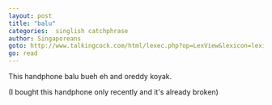 ```yaml
---
layout: post
title: "balu"
categories:  singlish catchphrase
author: Singaporeans
goto: http://www.talkingcock.com/html/lexec.php?op=LexView&lexicon=lexicon&alpha=B&page=1
go: read
---
```

This handphone balu bueh eh and oreddy koyak.

(I bought this handphone only recently and it's already broken)
